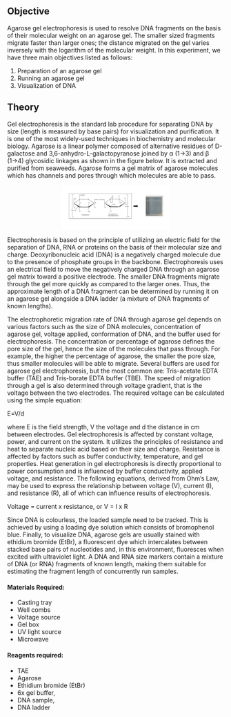 ## Objective 

Agarose gel electrophoresis is used to resolve DNA fragments on the basis of their molecular weight on an agarose gel. The smaller sized fragments migrate faster than larger ones; the distance migrated on the gel varies inversely with the logarithm of the molecular weight. In this experiment, we have three main objectives listed as follows:
1. Preparation of an agarose gel
2. Running an agarose gel 
3. Visualization of DNA 


## Theory

Gel electrophoresis is the standard lab procedure for separating DNA by size (length is measured by base pairs) for visualization and purification. It is one of the most widely-used techniques in biochemistry and molecular biology. Agarose is a linear polymer composed of alternative residues of D-galactose and 3,6-anhydro-L-galactopyranose joined by α (1→3) and β (1→4) glycosidic linkages as shown in the figure below. It is extracted and purified from seaweeds. Agarose forms a gel matrix of agarose molecules which has channels and pores through which molecules are able to pass. 

<div align="center">
<img src="images/Gel.png" width="50%">
</div> 


Electrophoresis is based on the principle of utilizing an electric field for the separation of DNA, RNA or proteins on the basis of their molecular size and charge. Deoxyribonucleic acid (DNA) is a negatively charged molecule due to the presence of phosphate groups in the backbone. Electrophoresis uses an electrical field to move the negatively charged DNA through an agarose gel matrix toward a positive electrode. The smaller DNA fragments migrate through the gel more quickly as compared to the larger ones. Thus, the approximate length of a DNA fragment can be determined by running it on an agarose gel alongside a DNA ladder (a mixture of DNA fragments of known lengths).

The electrophoretic migration rate of DNA through agarose gel depends on various factors such as the size of DNA molecules, concentration of agarose gel, voltage applied, conformation of DNA, and the buffer used for electrophoresis. The concentration or percentage of agarose defines the pore size of the gel, hence the size of the molecules that pass through. For example, the higher the percentage of agarose, the smaller the pore size, thus smaller molecules will be able to migrate. Several buffers are used for agarose gel electrophoresis, but the most common are: Tris-acetate EDTA buffer (TAE) and Tris-borate EDTA buffer (TBE). The speed of migration through a gel is also determined through voltage gradient, that is the voltage between the two electrodes. The required voltage can be calculated using the simple equation:

E=V/d

where E is the field strength, V the voltage and d the distance in cm between electrodes. Gel electrophoresis is affected by constant voltage, power, and current on the system. It utilizes the principles of resistance and heat to separate nucleic acid based on their size and charge. Resistance is affected by factors such as buffer conductivity, temperature, and gel properties. Heat generation in gel electrophoresis is directly proportional to power consumption and is influenced by buffer conductivity, applied voltage, and resistance.
The following equations, derived from Ohm’s Law, may be used to express the relationship between voltage (V), current (I), and resistance (R), all of which can influence results of electrophoresis.

Voltage = current x resistance, or V = I x R

Since DNA is colourless, the loaded sample need to be tracked. This is achieved by using a loading dye solution which consists of bromophenol blue. Finally, to visualize DNA, agarose gels are usually stained with ethidium bromide (EtBr), a fluorescent dye which intercalates between stacked base pairs of nucleotides and, in this environment, fluoresces when excited with ultraviolet light. A DNA and RNA size markers contain a mixture of DNA (or RNA) fragments of known length, making them suitable for estimating the fragment length of concurrently run samples.


#### Materials Required:
- Casting tray
- Well combs
- Voltage source
- Gel box
- UV light source
- Microwave

#### Reagents required:
- TAE 
- Agarose
- Ethidium bromide (EtBr)
- 6x gel buffer,
- DNA sample,
- DNA ladder
